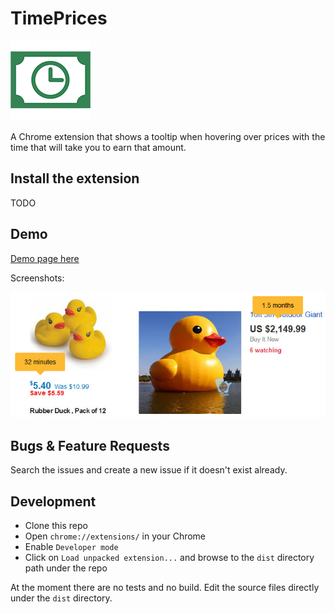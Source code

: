 # TimePrices
![Time Prices Screenshot](./dist/icons/icon128.png)

A Chrome extension that shows a tooltip when hovering over prices with the time that will take you to earn that amount.

## Install the extension
TODO

## Demo
[Demo page here](https://guyb7.github.io/time-prices/index.html)

Screenshots:

![Time Prices Screenshot](./docs/time-prices-screenshot.jpg)

## Bugs & Feature Requests
Search the issues and create a new issue if it doesn't exist already.

## Development
* Clone this repo
* Open `chrome://extensions/` in your Chrome
* Enable `Developer mode`
* Click on `Load unpacked extension...` and browse to the `dist` directory path under the repo

At the moment there are no tests and no build. Edit the source files directly under the `dist` directory.
